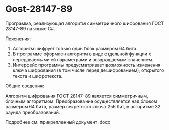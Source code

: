 # Gost-28147-89
Программа, реализующая алгоритм симметричного шифрования ГОСТ 28147-89 на языке C#.

Пояснения:
1.	Алгоритм шифрует только один блок размером 64 бита.
2.	В программе оформлен алгоритм в виде отдельной функции с передаваемыми ей параметрами и возвращаемым значением.
3.	Интерфейс программы предусматривает возможность изменения ключа шифрования (в том числе перед дешифрованием), открытого текста и шифротекста.


Общие сведения:

Алгоритм шифрования ГОСТ 28147-89 является симметричным, блочным алгоритмом. Преобразование осуществляется над блоком размером 64 бита, размер секретного ключа 256 бит, в алгоритме 32 раунда преобразований.

Подробнее см. прикрепленный документ .docx
